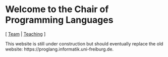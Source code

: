 # Welcome to the Chair of Programming Languages

[ [Team](https://proglang.informatik.uni-freiburg.de/team.md/) | [Teaching](teaching) ]

<div class="warning">
This website is still under construction but should eventually replace the old website: https://proglang.informatik.uni-freiburg.de.
</div>